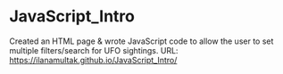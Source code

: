 # JavaScript_Intro
Created an HTML page & wrote JavaScript code to allow the user to set multiple filters/search for UFO sightings.
URL:  https://ilanamultak.github.io/JavaScript_Intro/
